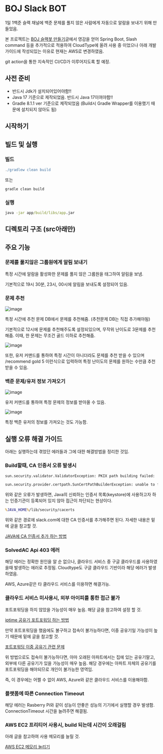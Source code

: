 # BOJ Slack BOT


1일 1백준 슬랙 채널에 백준 문제를 풀지 않은 사람에게 자동으로 알람을 보내기 위해 만들었음.

본 프로젝트는 [BOJ 슬랙봇 만들기](https://velog.io/@chlee4858/BOJ-%EC%8A%AC%EB%9E%99%EB%B4%87-%EB%A7%8C%EB%93%A4%EA%B8%B0)글에서 영감을 얻어 Spring Boot, Slash command 등을 추가적으로 적용하여 CloudType에 올려 사용 중 이었으나 아래 개발 가이드에 작성되있는 이유로 현재는 AWS로 변경하였음.

git action을 통한 지속적인 CI/CD가 이루어지도록 할 예정.

## 사전 준비

- 반드시 Jdk가 설치되어있어야함!! 
- Java 17 기준으로 제작되었음. 반드시 Java 17이여야함!!
- Gradle 8.1.1 ver 기준으로 제작되었음 (Build시 Gradle Wrapper를 이용했기 때문에 설치되지 않아도 됨)

## 시작하기



## 빌드 및 실행

### 빌드
```groovy
./gradlew clean build
```

또는
```groovy
gradle clean build
```
### 실행
```cmd
java -jar app/build/libs/app.jar
```

## 디렉토리 구조 (src아래만)


## 주요 기능

### 문제를 풀지않은 그룹원에게 알림 보내기

특정 시간에 알람을 활성화한 문제를 풀지 않은 그룹원을 태그하여 알림을 보냄.

기본적으로 19시 30분, 23시, 00시에 알림을 보내도록 설정되어 있음.


### 문제 추천

![image](https://github.com/mclub4/BOJ-Slack/assets/55117706/0b43aeb8-464c-4a59-a620-cbb74c6eb660)

특정 시간에 추천 문제 DB에서 문제를 추천해줌. (추천문제 DB는 직접 추가해야됨)

기본적으로 12시에 문제를 추천해주도록 설정되있으며, 무작위 난이도로 3문제를 추천해줌. 이때, 한 문제는 무조건 골드 이하로 추천해줌. 

![image](https://github.com/mclub4/BOJ-Slack/assets/55117706/6286efd6-713a-4f55-83a2-ebdce8d73b4a)

또한, 유저 커맨드를 통하여 특정 시간이 아니더라도 문제를 추천 받을 수 있으며 /recommend gold 5 이런식으로 입력하여 특정 난이도의 문제를 원하는 수만큼 추천받을 수 있음.


### 백준 문제/유저 정보 가져오기

![image](https://github.com/mclub4/BOJ-Slack/assets/55117706/14b2c3d9-aa53-4080-92a1-6e90596bbd16)

유저 커맨드를 통하여 특정 문제의 정보를 받아올 수 있음.

![image](https://github.com/mclub4/BOJ-Slack/assets/55117706/0e6f3d23-0fb5-49b5-9672-64a182fd29ad)

특정 백준 유저의 정보를 가져오는 것도 가능함.


## 실행 오류 해결 가이드

아래는 실행하는데 겪었던 에러들과 그에 대한 해결방법을 정리한 것임. 

### Build할때, CA 인증서 오류 발생시

```cmd
sun.security.validator.ValidatorException: PKIX path building failed:
```
```cmd
sun.security.provider.certpath.SunCertPathBuilderException: unable to find valid certification path to requested target
```

위와 같은 오류가 발생하면, Java의 신뢰하는 인증서 목록(keystore)에 사용하고자 하는 인증기관이 등록되어 있지 않아 접근이 차단되는 현상이다.

```cmd
%JAVA_HOME%/lib/security/cacerts
```

위와 같은 경로에 slack.com에 대한 CA 인증서를 추가해주면 된다. 자세한 내용은 밑에 글을 참고할 것.

[JAVA에 CA 인증서 추가 하는 방법](https://www.lesstif.com/java/java-pkix-path-building-failed-98926844.html)

### SolvedAC Api 403 에러

해당 에러는 정확한 원인을 알 순 없으나, 클라우드 서비스 중 구글 클라우드를 사용하였을때 발생하는 에러로 추정됨. Cloudtype도 구글 클라우드 기반이라 해당 에러가 발생하였음.

AWS, Azure같은 타 클라우드 서비스를 이용하면 해결가능.

### 클라우드 서비스 미사용시, 외부 아이피를 통한 접근 불가

포트포워딩을 하지 않았을 가능성이 매우 높음. 해당 글을 참고하여 설정 할 것.

[iptime 공유기 포트포워딩 하는 방법](https://velog.io/@moey920/iptime-%EA%B3%B5%EC%9C%A0%EA%B8%B0-%ED%8F%AC%ED%8A%B8-%ED%8F%AC%EC%9B%8C%EB%94%A9-%EC%84%A4%EC%A0%95)

만약 포트포워딩을 했음에도 불구하고 접속이 불가능하다면, 이중 공유기일 가능성이 높기 때문에 밑에 글을 참고할 것.

[포트포워딩 이중 공유기 관련 문제](https://sandn.tistory.com/83)

위 방법으로도 접속이 불가능하다면, 아마 오래된 아파트에서는 집에 있는 공유기말고, 외부에 다른 공유기가 있을 가능성이 매우 높음. 해당 경우에는 아파트 자체의 공유기를 포트포워딩을 해야되므로 개인이 불가능한 영역임. 

즉, 이 경우에는 어쩔 수 없이 AWS, Azure와 같은 클라우드 서비스를 이용해야함.

### 플랫폼에 따른 Connection Timeout

해당 에러는 Rasberry Pi와 같이 성능이 안좋은 성능의 기기에서 실행할 경우 발생함. ConnectionTimeout 시간을 늘려주면 해결됨.

### AWS EC2 프리티어 사용시, build 되는데 시간이 오래걸림

아래 글을 참고하여 사용 메모리를 늘릴 것.

[AWS EC2 메모리 늘리기](https://velog.io/@shawnhansh/AWS-EC2-%EB%A9%94%EB%AA%A8%EB%A6%AC-%EC%8A%A4%EC%99%91)
